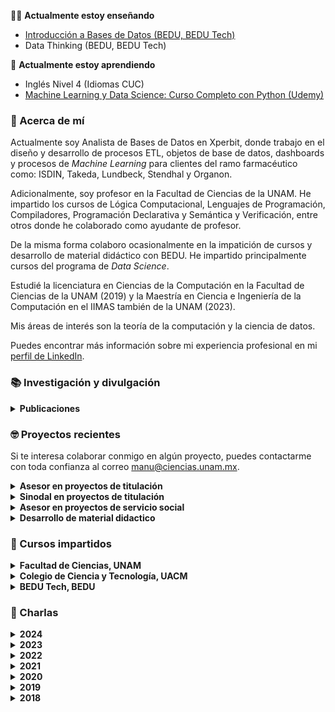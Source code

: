 👨‍🏫 **Actualmente estoy enseñando**   

- [Introducción a Bases de Datos (BEDU, BEDU Tech)](https://github.com/beduExpert/Introduccion-a-Bases-de-Datos-2024)
- Data Thinking (BEDU, BEDU Tech)

🧐 **Actualmente estoy aprendiendo**

- Inglés Nivel 4 (Idiomas CUC)
- [Machine Learning y Data Science: Curso Completo con Python (Udemy)](https://www.udemy.com/course/machine-learning-desde-cero/)

### 🌿 Acerca de mí 

Actualmente soy Analista de Bases de Datos en Xperbit, donde trabajo en el diseño y desarrollo de procesos ETL, objetos de base de datos, dashboards y procesos de *Machine Learning* para clientes del ramo farmacéutico como: ISDIN, Takeda, Lundbeck, Stendhal y Organon.

Adicionalmente, soy profesor en la Facultad de Ciencias de la UNAM. He impartido los cursos de Lógica Computacional, Lenguajes de Programación, Compiladores, Programación Declarativa y Semántica y Verificación, entre otros donde he colaborado como ayudante de profesor. 

De la misma forma colaboro ocasionalmente en la impatición de cursos y desarrollo de material didáctico con BEDU. He impartido principalmente cursos del programa de *Data Science*.

Estudié la licenciatura en Ciencias de la Computación en la Facultad de Ciencias de la UNAM (2019) y la Maestría en Ciencia e Ingeniería de la Computación en el IIMAS también de la UNAM (2023).

Mis áreas de interés son la teoría de la computación y la ciencia de datos.

Puedes encontrar más información sobre mi experiencia profesional en mi [perfil de LinkedIn](https://www.linkedin.com/in/manumsr/).

### 📚 Investigación y divulgación

<details><summary><b>Publicaciones</b></summary>

<br>
<ul>
  <li><b>Seguridad de Sistemas de Tipos vía Verificación de Modelos</b>b><br>   
  Proyecto de obtención de grado de maestría (Ciencia e Ingeniería de la Computación, 2023)<br>
  Dirigido por el Dr. Favio E. Miranda Perea y el Dr. David A. Rosenblueth Laguette<br><br></li>

  <li><b>Manual de Prácticas para la Asignatura de Programación Declarativa</b><br>   
  Proyecto de titulación de licenciatura (Ciencias de la Computación, 2019)<br>   
  Dirigido por la Dra. Karla Ramírez Pulido<br><br></li>

  <li><b>Leetris: Un videojuego de apoyo al desarrollo de habilidades de comprensión de lectura</b><br>
  MexIHC 2016 · 1 ene. 2016</li>
</ul>
</details>

### 🤓 Proyectos recientes

Si te interesa colaborar conmigo en algún proyecto, puedes contactarme con toda confianza al correo [manu@ciencias.unam.mx](mailto:manu@ciencias.unam.mx).

<details><summary><b>Asesor en proyectos de titulación</b></summary>

- Luis Fernando Loyola Cruz (Licenciatura en Ciencias de la Computación)  
  *Manual de Prácticas para la asignatura de Lógica Computacional*
  
</details>

<details><summary><b>Sinodal en proyectos de titulación</b></summary>

- Andrés Luisos Barbosa Carranza (Licenciatura en Ciencias de la Computación)   
  *Registro, Modificación y Auditorías en el Sistema de Control Escolar para Cursos y Diplomados (SICECD)*

</details>

<details><summary><b>Asesor en proyectos de servicio social</b></summary>

- Luis Fernando Loyola Cruz (Licenciatura en Ciencias de la Computación)  
  *Apoyo a la docencia: Ayudante del curso de Programación Declarativa*

 </details>

<details><summary><b>Desarrollo de material didactico</b></summary>

- Diseño del curso Introducción a Bases de Datos (Programa 2024)   
  *BEDU*

- Diseño del curso Bedu Open: SQL para principiantes (Programa 2021)   
  *BEDU*

- Diseño del curso Bedu Open: Introducción a terminal Linux (Programa 2021)   
  *BEDU*

- Diseño del curso Introducción a Bases de Datos (Programa 2020)   
  *BEDU*
  
</details>

### 🧩 Cursos impartidos

<details><summary><b>Facultad de Ciencias, UNAM</b></summary>

- Lógica Computacional
- Lenguajes de Programación
- Compiladores
- Programación Declarativa
- Semántica y Verificación
- Introducción a la Programación Funcional (Extracurricular)
- Introducción a la Ciencia de Datos con Python (Extracurricular)

</details>

<details><summary><b>Colegio de Ciencia y Tecnología, UACM</b></summary>

- Introducción a la Programación
- Matemáticas Discretas
- Introducción a la Ingeniería de Software
- Programación Orientada a Objetos
- Estructura de Datos
- Teoría de la Computación
- Lenguajes de Programación
- Computación Móvil

</details>

<details><summary><b>BEDU Tech, BEDU</b></summary>

- Introducción a Bases de Datos
- Procesamiento de Datos con Python
- Análisis de Datos con Python
- Machine Learning
- Programación con Python
- Java Backend Básico
- Inteligencia Artificial Generativa
- Inteligencia Artificial Generativa para el Análisis de Datos
- Data Thinking

</details>

### 🙌 Charlas

<details><summary><b>2024</b></summary>

- Ciencia de Datos: Aplicaciones en Economía   
  UAEH, México, mar. 2024

</details>

<details><summary><b>2023</b></summary>

- Machine Learning con Python: Aprendizaje no supervisado   
  UACM 11vo simposio de Ingeniería, México, oct. 2023

</details>

<details><summary><b>2022</b></summary>

- Sesgos en el tratamiento de datos   
  Bedu Workshops, México, may. 2022

- Desarrollo de Software para la creación de productos digitales   
  BEDU/TecMilenio. Charla informativa, México, abr. 2022

- Los datos detrás de tu date   
  BEDU Live, México, feb. 2022

</details>

<details><summary><b>2021</b></summary>

- Machine Learning: El camino hacia la inteligencia artificial   
  BEDU Workshops, México, oct. 2021

- Análisis de Datos para Perfiles no Tecnológicos   
  BEDU Live, México, ago. 2021

- Introducción al Sistema de Tipos de Haskell   
  Lambdada Online, Tercera Edición, México, feb. 2021

</details>

<details><summary><b>2020</b></summary>

- Orígenes de la Programación Funcional   
  Lambdada Online, Primera Edición, México, oct. 2020

</details>

<details><summary><b>2019</b></summary>

- Ciencias de la Computación en la Industria   
  Actividades de Bienvenida a la Generación 2020, Facultad de Ciencias UNAM, CDMX, México, jul. 2019

- El bullying hacia la comunidad LGBT+   
  Primera semana de la Equidad en la Facultad de Ciencias, Facultad de Ciencias UNAM, CDMX, México, abr. 2019

- ¿Qué son las ciencias de la computación?
  Jornada de Orientación Vocacional 2019, Facultad de Ciencias UNAM, CDMX, México, mar. 2019

</details>

<details><summary><b>2018</b></summary>

- Datos infinitos con el mínimo esfuerzo   
  IX Aquelarre Matemático, Facultad de Ciencias UNAM, CDMX, México, oct. 2018

</details>


